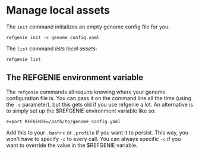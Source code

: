 # Manage local assets

The `init` command initializes an empty genome config file for you:

```
refgenie init -c genome_config.yaml
```


The `list` command *lists local assets*:

```
refgenie list
```

## The REFGENIE environment variable

The `refgenie` commands all require knowing where your genome configuration file is. You can pass it on the command line all the time (using the `-c` parameter), but this gets old if you use refgenie a lot. An alternative is to simply set up the $REFGENIE environment variable like so:

```
export REFGENIE=/path/to/genome_config.yaml
```

Add this to your `.bashrc` or `.profile` if you want it to persist. This way, you won't have to specify `-c` to every call. You can always specific `-c` if you want to override the value in the $REFGENIE variable.